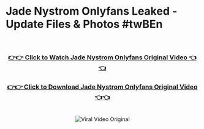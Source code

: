 # Jade Nystrom Onlyfans Leaked - Update Files & Photos #twBEn


<br>
<div align="center">
<h3><a href="https://links2leaks.com/jadenystrom" rel="nofollow">👉👉 Click to Watch Jade Nystrom Onlyfans Original Video 👈👈</a></h3>
<h3><a href="https://links2leaks.com/jadenystrom" rel="nofollow">👉👉 Click to Download Jade Nystrom Onlyfans Original Video 👈👈</a></h3>
<br>
<a href="https://links2leaks.com/jadenystrom" rel="nofollow"><img src="https://i.ibb.co/Gkj2r4b/banner.png" alt="Viral Video Original" style="max-width: 100%; display: inline-block;" data-target="animated-image.originalImage"></a>
</div>